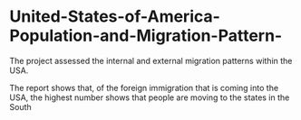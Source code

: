# United-States-of-America-Population-and-Migration-Pattern-
The project assessed the internal and external migration patterns within the USA.

The report shows that, of the foreign immigration that is coming into the USA, the highest number shows that people are moving to the states in the South
